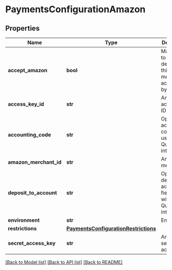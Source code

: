 # PaymentsConfigurationAmazon

## Properties
Name | Type | Description | Notes
------------ | ------------- | ------------- | -------------
**accept_amazon** | **bool** | Master flag to determine if this merchant accepts Pay by Amazon | [optional] 
**access_key_id** | **str** | Amazon access key ID | [optional] 
**accounting_code** | **str** | Optional accounting code for use with Quickbooks integrations | [optional] 
**amazon_merchant_id** | **str** | Amazon merchant ID | [optional] 
**deposit_to_account** | **str** | Optional deposit to account field for use with Quickbooks integrations | [optional] 
**environment** | **str** | Environment | [optional] 
**restrictions** | [**PaymentsConfigurationRestrictions**](PaymentsConfigurationRestrictions.md) |  | [optional] 
**secret_access_key** | **str** | Amazon secret access key | [optional] 

[[Back to Model list]](../README.md#documentation-for-models) [[Back to API list]](../README.md#documentation-for-api-endpoints) [[Back to README]](../README.md)


